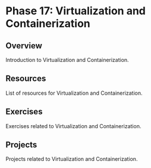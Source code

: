 # Phase 17: Virtualization and Containerization

## Overview

Introduction to Virtualization and Containerization.

## Resources

List of resources for Virtualization and Containerization.

## Exercises

Exercises related to Virtualization and Containerization.

## Projects

Projects related to Virtualization and Containerization.
